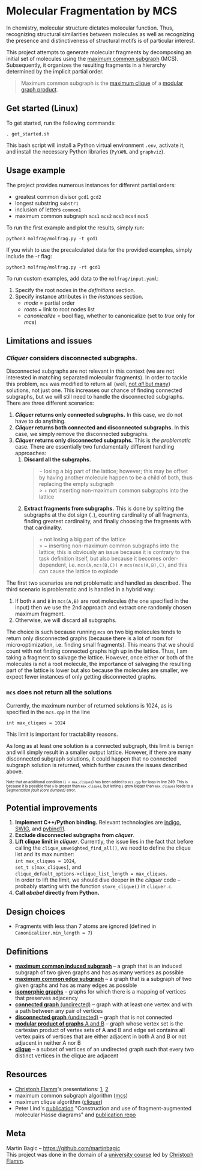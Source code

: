 # Molecular Fragmentation by MCS

In chemistry, molecular structure dictates molecular function. Thus, recognizing structural similarities between molecules as well as recognizing the presence and distinctiveness of structural motifs is of particular interest.

This project attempts to generate molecular fragments by decomposing an initial set of molecules using the [maximum common subgraph](#definitions) (MCS). Subsequently, it organizes the resulting fragments in a hierarchy determined by the implicit partial order.

> Maximum common subgraph is the [maximum clique](#definitions) of a [modular graph product](#definitions).

<!-- ## Flowchart -->

## Get started (Linux)
To get started, run the following commands:
```
. get_started.sh
```

This bash script will install a Python virtual environment `.env`, activate it, and install the necessary Python libraries (`PyYAML` and `graphviz`).

## Usage example

The project provides numerous instances for different partial orders:

- greatest common divisor `gcd1` `gcd2`
- longest substring `substr1`
- inclusion of letters `common1`
- maximum common subgraph `mcs1` `mcs2` `mcs3` `mcs4` `mcs5`


To run the first example and plot the results, simply run:

```
python3 molfrag/molfrag.py -t gcd1
```

If you wish to use the precalculated data for the provided examples, simply include the -r flag:
```
python3 molfrag/molfrag.py -rt gcd1
```

To run custom examples, add data to the `molfrag/input.yaml`:
1. Specify the root nodes in the _definitions_ section.
2. Specify instance attributes in the _instances_ section.
   - _mode_ = partial order
   - _roots_ = link to root nodes list
   - _canonicalize_ = bool flag, whether to canonicalize (set to _true_ only for _mcs_)

## Limitations and issues

### _Cliquer_ considers **disconnected** subgraphs.

Disconnected subgraphs are not relevant in this context (we are not interested in matching separated molecular fragments). In order to tackle this problem, `mcs` was modified to return all (well, <a id="a1">[not _all_ but many](#all-solutions)</a>) solutions, not just one. This increases our chance of finding connected subgraphs, but we will still need to handle the disconnected subgraphs. There are three different scenarios:

1. **_Cliquer_ returns only connected subgraphs.** In this case, we do not have to do anything.
2. **_Cliquer_ returns both connected and disconnected subgraphs.** In this case, we simply remove the disconnected subgraphs.
3. **_Cliquer_ returns only disconnected subgraphs.** This is _the problematic_ case. There are essentially two fundamentally different handling approaches:
   1. **Discard all the subgraphs.**
      > &minus; losing a big part of the lattice; however; this may be offset by having another molecule happen to be a child of both, thus replacing the empty subgraph<br> > &plus; not inserting non-maximum common subgraphs into the lattice
   2. **Extract fragments from subgraphs.** This is done by splitting the subgraphs at the dot sign (`.`), counting cardinality of all fragments, finding greatest cardinality, and finally choosing the fragments with that cardinality.
      > &plus; not losing a big part of the lattice<br> > &minus; inserting non-maximum common subgraphs into the lattice; this is obviously an issue because it is contrary to the task definition itself, but also because it becomes order-dependent, i.e. `mcs(A,mcs(B,C))` &ne; `mcs(mcs(A,B),C)`, and this can cause the lattice to explode

The first two scenarios are not problematic and handled as described. The third scenario is problematic and is handled in a hybrid way:

1. If both `A` and `B` in `mcs(A,B)` are root molecules (the one specified in the input) then we use the 2nd approach and extract one randomly chosen maximum fragment.
2. Otherwise, we will discard all subgraphs.

The choice is such because running `mcs` on two big molecules tends to return only disconnected graphs (because there is a lot of room for micro&#8209;optimization, i.e. finding small fragments). This means that we should count with not finding connected graphs high up in the lattice. Thus, I am taking a fragment to salvage the lattice. However, once either or both of the molecules is not a root molecule, the importance of salvaging the resulting part of the lattice is lower but also because the molecules are smaller, we expect fewer instances of only getting disconnected graphs.

<h3 id="all-solutions">

`mcs` does not return all the solutions

</h3>

Currently, the maximum number of returned solutions is 1024, as is specified in the `mcs.cpp` in the line 
```
int max_cliques = 1024
```

This limit is important for tractability reasons.

As long as at least one solution is a connected subgraph, this limit is benign and will simply result in a smaller output lattice. However, if there are many disconnected subgraph solutions, it could happen that no connected subgraph solution is returned, which further causes the issues described above.

<sub>
<sup>

Note that an additional condition (`i < max_cliques`) has been added to `mcs.cpp` for-loop in line 249.
This is because it is possible that `n` is greater than `max_cliques`, but letting `i` grow bigger than `max_cliques` leads to a _Segmentation fault (core dumped)_ error.

</sup>
</sub>

## Potential improvements

1. **Implement C++/Python binding.**
   Relevant technologies are [indigo](https://github.com/epam/Indigo), [SWIG](http://www.swig.org/tutorial.html), and [pybind11](https://pybind11.readthedocs.io/en/stable/basics.html).
2. **Exclude disconnected subgraphs from _cliquer_**.
3. **Lift clique limit in _cliquer_**.
   Currently, the issue lies in the fact that before calling the `clique_unweighted_find_all()`, we need to define the clique list and its max number:
   <br>`int max_cliques = 1024`,
   <br>`set_t s[max_cliques]`, and <br>`clique_default_options->clique_list_length = max_cliques`.
   <br> In order to lift the limit, we should dive deeper in the _cliquer_ code &ndash; probably starting with the function `store_clique()` in `cliquer.c`.
4. **Call _obabel_ directly from Python.**

## Design choices

- Fragments with less than 7 atoms are ignored (defined in `Canonicalizer.min_length = 7`)

## Definitions

- [**maximum common induced subgraph**](https://en.wikipedia.org/wiki/Maximum_common_subgraph) &ndash; a graph that is an induced subgraph of two given graphs and has as many vertices as possible
- [**maximum common edge subgraph**](https://en.wikipedia.org/wiki/Maximum_common_edge_subgraph) &ndash; a graph that is a subgraph of two given graphs and has as many edges as possible
- [**isomorphic graphs**](https://en.wikipedia.org/wiki/Graph_isomorphism) &ndash; graphs for which there is a mapping of vertices that preserves adjacency
- [**connected graph** (undirected)](<https://en.wikipedia.org/wiki/Connectivity_(graph_theory)#Connected_graph>) &ndash; graph with at least one vertex and with a path between any pair of vertices
- [**disconnected graph** (undirected)](<https://en.wikipedia.org/wiki/Connectivity_(graph_theory)#Connected_graph>) &ndash; graph that is not connected
- [**modular product of graphs** A and B](https://en.wikipedia.org/wiki/Modular_product_of_graphs) &ndash; graph whose vertex set is the cartesian product of vertex sets of A and B and edge set contains all vertex pairs of vertices that are either adjacent in both A and B or not adjacent in neither A nor B
- [**clique**](<https://en.wikipedia.org/wiki/Clique_(graph_theory)>) &ndash; a subset of vertices of an undirected graph such that every two distinct vertices in the clique are adjacent

## Resources

- [Christoph Flamm](https://ufind.univie.ac.at/en/person.html?id=17324)'s presentations: [1](https://www.tbi.univie.ac.at/~xtof/Leere/269019/exercise01.pdf), [2](https://www.tbi.univie.ac.at/~xtof/Leere/270038/ue02.pdf)
- maximum common subgraph algorithm ([mcs](https://tripod.nih.gov/?p=189))
- maximum clique algorithm ([cliquer](https://users.aalto.fi/~pat/cliquer/cliquer.pdf))
- Peter Lind's [publication](https://www.ncbi.nlm.nih.gov/pubmed/24437465) "Construction and use of fragment-augmented molecular Hasse diagrams" and [publication repo](https://github.com/peter-lind/hasse-manager)

## Meta

Martin Bagic &ndash; https://github.com/martinbagic<br>
This project was done in the domain of a [university course](https://ufind.univie.ac.at/en/course.html?lv=270086&semester=2019W) led by [Christoph Flamm](https://ufind.univie.ac.at/en/person.html?id=17324).
